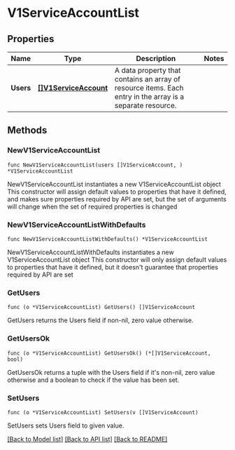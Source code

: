 # V1ServiceAccountList

## Properties

Name | Type | Description | Notes
------------ | ------------- | ------------- | -------------
**Users** | [**[]V1ServiceAccount**](V1ServiceAccount.md) | A data property that contains an array of resource items. Each entry in the array is a separate resource. | 

## Methods

### NewV1ServiceAccountList

`func NewV1ServiceAccountList(users []V1ServiceAccount, ) *V1ServiceAccountList`

NewV1ServiceAccountList instantiates a new V1ServiceAccountList object
This constructor will assign default values to properties that have it defined,
and makes sure properties required by API are set, but the set of arguments
will change when the set of required properties is changed

### NewV1ServiceAccountListWithDefaults

`func NewV1ServiceAccountListWithDefaults() *V1ServiceAccountList`

NewV1ServiceAccountListWithDefaults instantiates a new V1ServiceAccountList object
This constructor will only assign default values to properties that have it defined,
but it doesn't guarantee that properties required by API are set

### GetUsers

`func (o *V1ServiceAccountList) GetUsers() []V1ServiceAccount`

GetUsers returns the Users field if non-nil, zero value otherwise.

### GetUsersOk

`func (o *V1ServiceAccountList) GetUsersOk() (*[]V1ServiceAccount, bool)`

GetUsersOk returns a tuple with the Users field if it's non-nil, zero value otherwise
and a boolean to check if the value has been set.

### SetUsers

`func (o *V1ServiceAccountList) SetUsers(v []V1ServiceAccount)`

SetUsers sets Users field to given value.



[[Back to Model list]](../README.md#documentation-for-models) [[Back to API list]](../README.md#documentation-for-api-endpoints) [[Back to README]](../README.md)


